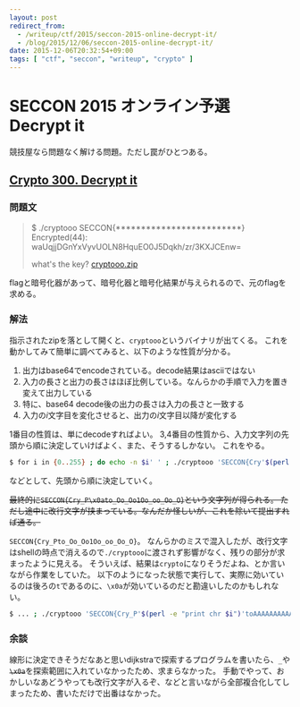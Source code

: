 ```yaml
---
layout: post
redirect_from:
  - /writeup/ctf/2015/seccon-2015-online-decrypt-it/
  - /blog/2015/12/06/seccon-2015-online-decrypt-it/
date: 2015-12-06T20:32:54+09:00
tags: [ "ctf", "seccon", "writeup", "crypto" ]
---
```


# SECCON 2015 オンライン予選 Decrypt it

競技屋なら問題なく解ける問題。ただし罠がひとつある。

<!-- more -->

## [Crypto 300. Decrypt it](https://github.com/SECCON/SECCON2015_online_CTF/tree/master/Crypto/300_Decrypt%20it)

### 問題文

>   $ ./cryptooo SECCON{\*\*\*\*\*\*\*\*\*\*\*\*\*\*\*\*\*\*\*\*\*\*\*\*\*}
>   Encrypted(44): waUqjjDGnYxVyvUOLN8HquEO0J5Dqkh/zr/3KXJCEnw=
>   
>   what's the key?
>   [cryptooo.zip](https://github.com/SECCON/SECCON2015_online_CTF/blob/master/Crypto/300_Decrypt%20it/cryptooo.zip)

flagと暗号化器があって、暗号化器と暗号化結果が与えられるので、元のflagを求める。

### 解法

指示されたzipを落として開くと、`cryptooo`というバイナリが出てくる。
これを動かしてみて簡単に調べてみると、以下のような性質が分かる。

1.  出力はbase64でencodeされている。decode結果はasciiではない
2.  入力の長さと出力の長さはほぼ比例している。なんらかの手順で入力を置き変えて出力している
3.  特に、base64 decode後の出力の長さは入力の長さと一致する
4.  入力の$i$文字目を変化させると、出力の$i$文字目以降が変化する

1番目の性質は、単にdecodeすればよい。
3,4番目の性質から、入力文字列の先頭から順に決定していけばよく、また、そうするしかない。
これをやる。

``` sh
$ for i in {0..255} ; do echo -n $i' ' ; ./cryptooo 'SECCON{Cry'$(perl -e "print chr $i")'AAAAAAAAAAAAAAAAAAAAA}' | cut -d' ' -f2 | base64 -d | hexdump -C | head -n 1 ; done
```

などとして、先頭から順に決定していく。

<del> 最終的に`SECCON{Cry_P\x0ato_Oo_Oo1Oo_oo_Oo_O}`という文字列が得られる。
ただし途中に改行文字が挟まっている。なんだか怪しいが、これを除いて提出すれば通る。 </del>

`SECCON{Cry_Pto_Oo_Oo1Oo_oo_Oo_O}`。
なんらかのミスで混入したが、改行文字はshellの時点で消えるので`./cryptooo`に渡されず影響がなく、残りの部分が求まったように見える。
そういえば、結果は`crypto`になりそうだよね、とか言いながら作業をしていた。
以下のようになった状態で実行して、実際に効いているのは後ろの`t`であるのに、`\x0a`が効いているのだと勘違いしたのかもしれない。

``` sh
$ ... ; ./cryptooo 'SECCON{Cry_P'$(perl -e "print chr $i")'toAAAAAAAAAAAAAAAAA}' | ...
```

### 余談

線形に決定できそうだなあと思いdijkstraで探索するプログラムを書いたら、`_`や<del>`\x0a`</del>を探索範囲に入れていなかったため、求まらなかった。
手動でやって、おかしいなあどうやっても改行文字が入るぞ、などと言いながら全部複合化してしまったため、書いただけで出番はなかった。
